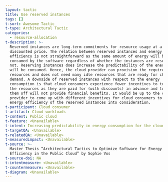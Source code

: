 ```yaml
---
layout: tactic
title: Use reserved instances
tags: []
t-sort: Awesome Tactic
t-type: Architectural Tactic
categories:
  - resource-allocation
t-description: >-
  Reserved instances are long-term commitments for resource usage at a
  discounted price. The relation between reserved instances and energy
  efficiency is not straightforward as the same amount of energy will be
  consumed by the software regardless of whether the instances are reserved or
  not. Reserving instances does increase the predictability of the energy that
  will be consumed. Hence, the cloud provider can provision the required
  resources and does not need many idle resources that are ready for changing
  demand. A downside of reserved instances with respect to the energy
  consumption is that cloud consumers experience fewer incentives to turn off
  the resources as they are paid for (with discounts) in advance and turning
  them off will not provide financial benefits. It would be up to the cloud
  provider to come up with different incentives for cloud consumers to take the
  energy efficiency of the reserved instances into consideration.
t-participant: Cloud consumer
t-artifact: Cloud workloads
t-context: Public cloud
t-feature: <Unavailable>
t-intent: Increasing predictability in energy consumption for the cloud provider
t-targetQA: <Unavailable>
t-relatedQA: <Unavailable>
t-measuredimpact: <Unavailable>
t-source: >-
  Master Thesis “Architectural Tactics to Optimize Software for Energy
  Efficiency in the Public Cloud” by Sophie Vos
t-source-doi: NA
t-intentmeasure: <Unavailable>
t-countermeasure: <Unavailable>
t-diagram: <Unavailable>
---
```


